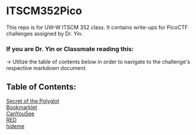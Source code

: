 # ITSCM352Pico
This repo is for UW-W ITSCM 352 class. It contains write-ups for PicoCTF challenges assigned by Dr. Yin.
### If you are Dr. Yin or Classmate reading this:
-> Utilize the table of contents below in order to navigate to the challenge's respective markdown document. 
## Table of Contents:
[Secret of the Polyglot](https://github.com/bbunny27/ITSCM352Pico/blob/main/SecretOfThePolyglot/SecretOfThePolyglot.md) <br>
[Bookmarklet](https://github.com/bbunny27/ITSCM352Pico/blob/main/Bookmarklet/bookmarklet.md) <br>
[CanYouSee](https://github.com/bbunny27/ITSCM352Pico/blob/main/CanYouSee/CanYouSee.md) <br>
[RED](https://github.com/bbunny27/ITSCM352Pico/blob/main/RED/red.md) <br>
[hideme](https://github.com/bbunny27/ITSCM352Pico/blob/main/HideMe/hideme.md) <br>